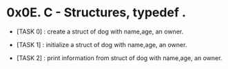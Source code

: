 # 0x0E. C - Structures, typedef .



- [TASK 0] : create a struct of dog with name,age, an owner.

- [TASK 1] : initialize a struct of dog with name,age, an owner.

- [TASK 2] : print information from struct of dog with name,age, an owner.